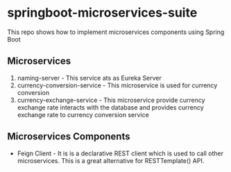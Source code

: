 # springboot-microservices-suite
This repo shows how to implement microservices components using Spring Boot

## Microservices

1. naming-server - This service ats as Eureka Server 
2. currency-conversion-service - This microservice is used for currency conversion
3. currency-exchange-service - This microservice provide currency exchange rate interacts with the database and provides currency exchange rate to currency conversion service

## Microservices Components

- Feign Client - It is is a declarative REST client which is used to call other microservices. This is a great alternative for RESTTemplate() API.

